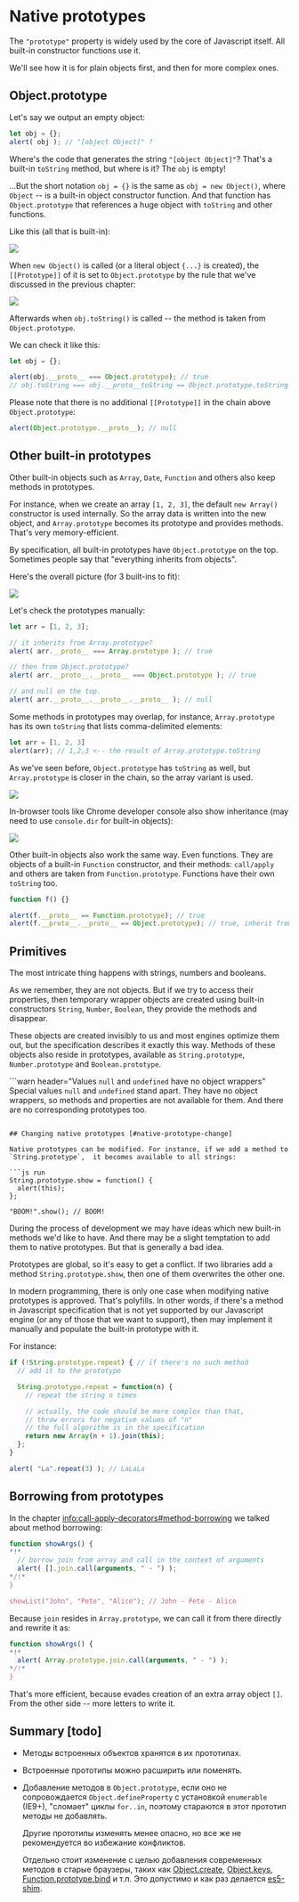 # Native prototypes

The `"prototype"` property is widely used by the core of Javascript itself. All built-in constructor functions use it.

We'll see how it is for plain objects first, and then for more complex ones.

## Object.prototype

Let's say we output an empty object:

```js run
let obj = {};
alert( obj ); // "[object Object]" ?
```

Where's the code that generates the string `"[object Object]"`? That's a built-in `toString` method, but where is it? The `obj` is empty!

...But the short notation `obj = {}` is the same as `obj = new Object()`, where `Object` -- is a built-in object constructor function. And that function has `Object.prototype` that references a huge object with `toString` and other functions.

Like this (all that is built-in):

![](object-prototype.png)

When `new Object()` is called (or a literal object `{...}` is created), the `[[Prototype]]` of it is set to `Object.prototype` by the rule that we've discussed in the previous chapter:

![](object-prototype-1.png)

Afterwards when `obj.toString()` is called -- the method is taken from `Object.prototype`.

We can check it like this:

```js run
let obj = {};

alert(obj.__proto__ === Object.prototype); // true
// obj.toString === obj.__proto__toString == Object.prototype.toString
```

Please note that there is no additional `[[Prototype]]` in the chain above `Object.prototype`:

```js run
alert(Object.prototype.__proto__); // null
```

## Other built-in prototypes

Other built-in objects such as `Array`, `Date`, `Function` and others also keep methods in prototypes.

For instance, when we create an array `[1, 2, 3]`, the default `new Array()` constructor is  used internally. So the array data is written into the new object, and `Array.prototype` becomes its prototype and provides methods. That's very memory-efficient.

By specification, all built-in prototypes have `Object.prototype` on the top. Sometimes people say that "everything inherits from objects".

Here's the overall picture (for 3 built-ins to fit):

![](native-prototypes-classes.png)

Let's check the prototypes manually:

```js run
let arr = [1, 2, 3];

// it inherits from Array.prototype?
alert( arr.__proto__ === Array.prototype ); // true

// then from Object.prototype?
alert( arr.__proto__.__proto__ === Object.prototype ); // true

// and null on the top.
alert( arr.__proto__.__proto__.__proto__ ); // null
```

Some methods in prototypes may overlap, for instance, `Array.prototype` has its own `toString` that lists comma-delimited elements:

```js run
let arr = [1, 2, 3]
alert(arr); // 1,2,3 <-- the result of Array.prototype.toString
```

As we've seen before, `Object.prototype` has `toString` as well, but `Array.prototype` is closer in the chain, so the array variant is used.


![](native-prototypes-array-tostring.png)


In-browser tools like Chrome developer console also show inheritance (may need to use `console.dir` for built-in objects):

![](console_dir_array.png)

Other built-in objects also work the same way. Even functions. They are objects of a built-in `Function` constructor, and their methods: `call/apply` and others are taken from `Function.prototype`. Functions have their own `toString` too.

```js run
function f() {}

alert(f.__proto__ == Function.prototype); // true
alert(f.__proto__.__proto__ == Object.prototype); // true, inherit from objects
```

## Primitives

The most intricate thing happens with strings, numbers and booleans.

As we remember, they are not objects. But if we try to access their properties, then temporary wrapper objects are created using built-in constructors `String`, `Number`, `Boolean`, they provide the methods and disappear.

These objects are created invisibly to us and most engines optimize them out, but the specification describes it exactly this way. Methods of these objects also reside in prototypes, available as `String.prototype`, `Number.prototype` and `Boolean.prototype`.

```warn header="Values `null` and `undefined` have no object wrappers"
Special values `null` and `undefined` stand apart. They have no object wrappers, so methods and properties are not available for them. And there are no corresponding prototypes too.
```

## Changing native prototypes [#native-prototype-change]

Native prototypes can be modified. For instance, if we add a method to `String.prototype`,  it becomes available to all strings:

```js run
String.prototype.show = function() {
  alert(this);
};

"BOOM!".show(); // BOOM!
```

During the process of development we may have ideas which new built-in methods we'd like to have. And there may be a slight temptation to add them to native prototypes. But that is generally a bad idea.

Prototypes are global, so it's easy to get a conflict. If two libraries add a method `String.prototype.show`, then one of them overwrites the other one.

In modern programming, there is only one case when modifying native prototypes is approved. That's polyfills. In other words, if there's a method in Javascript specification that is not yet supported by our Javascript engine (or any of those that we want to support), then may implement it manually and populate the built-in prototype with it.

For instance:

```js run
if (!String.prototype.repeat) { // if there's no such method
  // add it to the prototype

  String.prototype.repeat = function(n) {
    // repeat the string n times

    // actually, the code should be more complex than that,
    // throw errors for negative values of "n"
    // the full algorithm is in the specification
    return new Array(n + 1).join(this);
  };
}

alert( "La".repeat(3) ); // LaLaLa
```

## Borrowing from prototypes

In the chapter <info:call-apply-decorators#method-borrowing> we talked about method borrowing:

```js run
function showArgs() {
*!*
  // borrow join from array and call in the context of arguments
  alert( [].join.call(arguments, " - ") );
*/!*
}

showList("John", "Pete", "Alice"); // John - Pete - Alice
```

Because `join` resides in `Array.prototype`, we can call it from there directly and rewrite it as:

```js
function showArgs() {
*!*
  alert( Array.prototype.join.call(arguments, " - ") );
*/!*
}
```

That's more efficient, because evades creation of an extra array object `[]`. From the other side -- more letters to write it.

## Summary [todo]

- Методы встроенных объектов хранятся в их прототипах.
- Встроенные прототипы можно расширить или поменять.
- Добавление методов в `Object.prototype`, если оно не сопровождается `Object.defineProperty` с установкой `enumerable` (IE9+), "сломает" циклы `for..in`, поэтому стараются в этот прототип методы не добавлять.

    Другие прототипы изменять менее опасно, но все же не рекомендуется во избежание конфликтов.

    Отдельно стоит изменение с целью добавления современных методов в старые браузеры, таких как <a href="https://developer.mozilla.org/en/JavaScript/Reference/Global_Objects/Object/create">Object.create</a>, <a href="https://developer.mozilla.org/en/JavaScript/Reference/Global_Objects/Object/keys">Object.keys</a>, <a href="https://developer.mozilla.org/en/JavaScript/Reference/Global_Objects/Function/bind">Function.prototype.bind</a> и т.п. Это допустимо и как раз делается [es5-shim](https://github.com/kriskowal/es5-shim).
